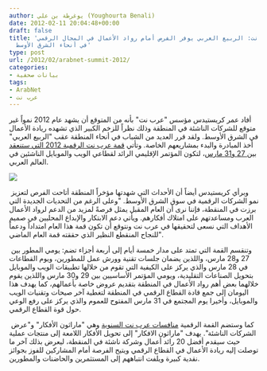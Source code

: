 ```yaml
---
author: يوغرطة بن علي (Youghourta Benali)
date: 2012-02-11 20:04:48+00:00
draft: false
title: 'مؤتمر عرب نت: الربيع العربي يوفر الفرص أمام رواد الأعمال في المجال الرقمي
  في أنحاء الشرق الأوسط'
type: post
url: /2012/02/arabnet-summit-2012/
categories:
- بيانات صحفية
tags:
- ArabNet
- عرب نت
---
```


أفاد عمر كريستيدس مؤسس "عرب نت" بأنه من المتوقع أن يشهد عام 2012 نمواً غير متوقع للشركات الناشئة في المنطقة وذلك نظراً للزخم الكبير الذي تشهده ريادة الأعمال في الشرق الأوسط. ولقد قرر العديد من الشباب في أنحاء المنطقة عقب "الربيع العربي" أخذ المبادرة والبدء بمشاريعهم الخاصة. وتأتي [قمة عرب نت الرقمية 2012 التي ستنعقد بين 27 و31 مارس](http://goo.gl/6JVsL)، لتكون المؤتمر الإقليمي الرائد لقطاعي الويب والموبايل الناشئين في العالم العربي.




![](http://arabnet.me/site_media/content_media/images/arabnet-logo.png)





 وبرأي كريستيدس أيضاً أن الأحداث التي شهدتها مؤخراً المنطقة أتاحت الفرص لتعزيز نمو الشركات الرقمية في سوق الشرق الأوسط. "وعلى الرغم من التحديات الجديدة التي برزت في المنقطة، فإننا نرى أن العام المقبل يمثل فرصةً لمزيد من الدعم لرواد الأعمال العرب ومساعدتهم على امتلاك أفكارهم. ويأتي دعم الابتكار والإبداع المحليين في صميم الأهداف التي نسعى لتحقيقها في عرب نت ونتوقع أن تكون قمة هذا العام امتداداً ودعماً للنجاح المنقطع النظير الذي حققته قمة العام الماضي".




 وتنقسم القمة التي تمتد على مدار خمسة أيام إلى أربعة أجزاء تضم: يومي المطور بين 27 و28 مارس، واللذين يضمان جلسات تقنية وورش عمل للمطورين، ويوم القطاعات في 28 مارس والذي يركز على الكيفية التي تقوم من خلالها تطبيقات الويب والموبايل بتحويل الصناعات التقليدية، ويومي المؤتمر الأساسيين بين 29 و30 مارس واللذين يقوم خلالهما بعض أهم رواد الأعمال في المنطقة بتقديم عروض خاصة بأعمالهم، كما يهدف هذا اليومان إلى جمع قادة القطاع الرقمي في المنطقة لتغطية آخر صيحات وتقنيات الويب والموبايل، وأخيرا يوم المجتمع في 31 مارس المفتوح للعموم والذي يركز على رفع الوعي حول قوة القطاع الرقمي.




 كما وستضم القمة الرقمية [منافسات عرب نت السنوية](http://goo.gl/hWn8f) وهي "ماراثون الأفكار" و"عرض الشركات الناشئة". يهدف "ماراثون الافكار" إلى تحويل الأفكار اللامعة إلى منتجات عملية حيث سيقدم أفضل 20 رائد أعمال وشركة ناشئة في المنقطة، ليعرض بذلك آخر ما توصلت إليه ريادة الأعمال في القطاع الرقمي ويتيح الفرصة أمام المشاركين للفوز بجوائز نقدية كبيرة ويلفت انتباههم إلى المستثمرين والحاضنات والمطورين.
